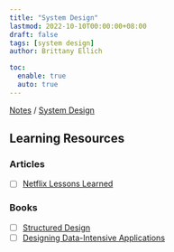 ```yaml
---
title: "System Design"
lastmod: 2022-10-10T00:00:00+08:00
draft: false
tags: [system design]
author: Brittany Ellich

toc:
  enable: true
  auto: true
---
```


[Notes](../../notes) / [System Design](./)

## Learning Resources

### Articles

* [ ] [Netflix Lessons Learned](https://netflixtechblog.com/5-lessons-weve-learned-using-aws-1f2a28588e4c)

### Books

* [ ] [Structured Design](https://dl.acm.org/doi/book/10.5555/578522)
* [ ] [Designing Data-Intensive Applications](https://dataintensive.net/)
